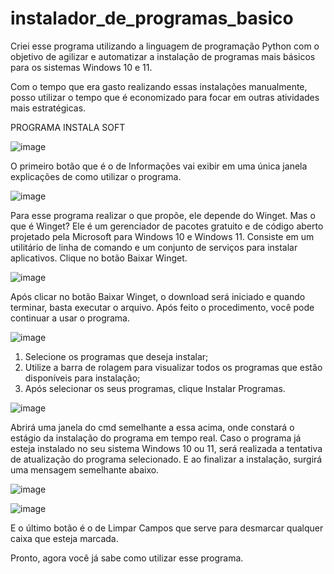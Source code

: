 # instalador_de_programas_basico

   Criei esse programa utilizando a linguagem de programação Python com o objetivo de agilizar e automatizar a instalação de programas mais básicos para os sistemas Windows 10 e 11.

   Com o tempo que era gasto realizando essas instalações manualmente, posso utilizar o tempo que é economizado para focar em outras atividades mais estratégicas.

PROGRAMA INSTALA SOFT

 ![image](https://github.com/user-attachments/assets/cda5a35c-9b73-49a6-9f97-5ede20bf159b)

O primeiro botão que é o de Informações vai exibir em uma única janela explicações de como utilizar o programa.

 ![image](https://github.com/user-attachments/assets/369611e1-ccf1-4fb1-a383-f4215d1866ae)

   Para esse programa realizar o que propõe, ele depende do Winget. Mas o que é Winget? Ele é um gerenciador de pacotes gratuito e de código aberto projetado pela Microsoft para Windows 10 e Windows 11. Consiste em um utilitário de linha de comando e um conjunto de serviços para instalar aplicativos. Clique no botão Baixar Winget.

 ![image](https://github.com/user-attachments/assets/fae4801d-f67d-4c4b-8d53-7349fdf7c2ca)

   Após clicar no botão Baixar Winget, o download será iniciado e quando terminar, basta executar o arquivo. Após feito o procedimento, você pode continuar a usar o programa.

![image](https://github.com/user-attachments/assets/4983ba2d-96db-4f08-90ac-9b2d674f2865)

1.	Selecione os programas que deseja instalar;
2.	Utilize a barra de rolagem para visualizar todos os programas que estão disponíveis para instalação;
3.	Após selecionar os seus programas, clique Instalar Programas.
 
![image](https://github.com/user-attachments/assets/b26d86bd-05ab-4d5c-bd3b-8c6096461f0e)

   Abrirá uma janela do cmd semelhante a essa acima, onde constará o estágio da instalação do programa em tempo real. Caso o programa já esteja instalado no seu sistema Windows 10 ou 11, será realizada a tentativa de atualização do programa selecionado. E ao finalizar a instalação, surgirá uma mensagem semelhante abaixo.

![image](https://github.com/user-attachments/assets/9891cd3a-e5be-485a-9ec2-428d30439436)

 
![image](https://github.com/user-attachments/assets/a754b239-fb9a-4967-8ef3-071e5fa43774)

   E o último botão é o de Limpar Campos que serve para desmarcar qualquer caixa que esteja marcada.

Pronto, agora você já sabe como utilizar esse programa.
